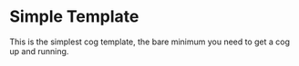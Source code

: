 # Simple Template

This is the simplest cog template, the bare minimum you need to get a cog up and running.
